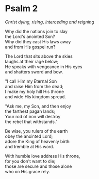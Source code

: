 # Psalm 2

*Christ dying, rising, interceding and reigning*

Why did the nations join to slay  
the Lord's anointed Son?  
Why did they cast His laws away  
and from His gospel run?

The Lord that sits above the skies  
laughs at their rage below;  
He speaks with vengeance in His eyes  
and shatters sword and bow.

"I call Him my Eternal Son  
and raise Him from the dead;  
I make my holy hill His throne  
and wide His kingdom spread.

"Ask me, my Son, and then enjoy  
the farthest pagan lands;  
Your rod of iron will destroy  
the rebel that withstands."

Be wise, you rulers of the earth  
obey the anointed Lord;  
adore the King of heavenly birth  
and tremble at His word.

With humble love address His throne,  
for you don't want to die;  
those are secure and those alone  
who on His grace rely.
